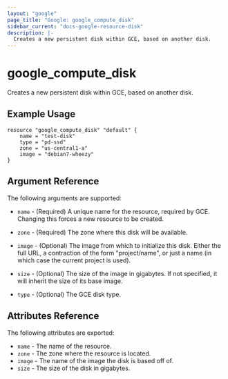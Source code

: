 ```yaml
---
layout: "google"
page_title: "Google: google_compute_disk"
sidebar_current: "docs-google-resource-disk"
description: |-
  Creates a new persistent disk within GCE, based on another disk.
---
```


# google\_compute\_disk

Creates a new persistent disk within GCE, based on another disk.

## Example Usage

```
resource "google_compute_disk" "default" {
	name = "test-disk"
	type = "pd-ssd"
	zone = "us-central1-a"
	image = "debian7-wheezy"
}
```

## Argument Reference

The following arguments are supported:

* `name` - (Required) A unique name for the resource, required by GCE.
    Changing this forces a new resource to be created.

* `zone` - (Required) The zone where this disk will be available.

* `image` - (Optional) The image from which to initialize this disk.  Either the full URL, a
  contraction of the form "project/name", or just a name (in which case the current project is
used).

* `size` - (Optional) The size of the image in gigabytes. If not specified,
    it will inherit the size of its base image.

* `type` - (Optional) The GCE disk type.

## Attributes Reference

The following attributes are exported:

* `name` - The name of the resource.
* `zone` - The zone where the resource is located.
* `image` - The name of the image the disk is based off of.
* `size` - The size of the disk in gigabytes.
